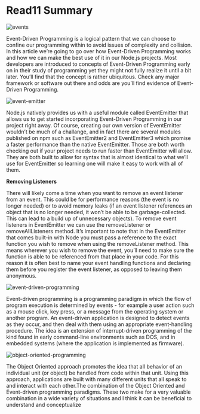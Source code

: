 # Read11 Summary

![events](https://www.tutorialspoint.com/nodejs/images/event_loop.jpg)

Event-Driven Programming is a logical pattern that we can choose to confine our programming within to avoid issues of complexity and collision. In this article we’re going to go over how Event-Driven Programming works and how we can make the best use of it in our Node.js projects. Most developers are introduced to concepts of Event-Driven Programming early on in their study of programming yet they might not fully realize it until a bit later. You’ll find that the concept is rather ubiquitous. Check any major framework or software out there and odds are you’ll find evidence of Event-Driven Programming.

![event-emitter](https://cdn-media-1.freecodecamp.org/images/plokwquvVbN4xa25kuk-QvYJ9b2ICqXWZ4Hb)

Node.js natively provides us with a useful module called EventEmitter that allows us to get started incorporating Event-Driven Programming in our project right away. Of course, creating our own version of EventEmitter wouldn’t be much of a challange, and in fact there are several modules published on npm such as EventEmitter2 and EventEmitter3 which promise a faster performance than the native EventEmitter. Those are both worth checking out if your project needs to run faster than EventEmitter will allow. They are both built to allow for syntax that is almost identical to what we’ll use for EventEmitter so learning one will make it easy to work with all of them.

**Removing Listeners**

There will likely come a time when you want to remove an event listener from an event. This could be for performance reasons (the event is no longer needed) or to avoid memory leaks (if an event listener references an object that is no longer needed, it won’t be able to be garbage-collected. This can lead to a build up of unnecessary objects). To remove event listeners in EventEmitter we can use the removeListener or removeAllListeners method. It’s important to note that in the EventEmitter that comes built-in with Node you must pass a reference to the exact function you wish to remove when using the removeListener method. This means wherever you wish to remove the event, you’ll need to make sure the function is able to be referenced from that place in your code. For this reason it is often best to name your event handling functions and declaring them before you register the event listener, as opposed to leaving them anonymous.

![event-driven-programming](https://www.technologyuk.net/computing/software-development/software-design/images/event_driven_02.gif)

Event-driven programming is a programming paradigm in which the flow of program execution is determined by events - for example a user action such as a mouse click, key press, or a message from the operating system or another program. An event-driven application is designed to detect events as they occur, and then deal with them using an appropriate event-handling procedure. The idea is an extension of interrupt-driven programming of the kind found in early command-line environments such as DOS, and in embedded systems (where the application is implemented as firmware).

![object-oriented-programming](https://miro.medium.com/max/2000/1*49bII3LtVCdF35f8Dg2Krw.png)

The Object Oriented approach promotes the idea that all behavior of an individual unit (or object) be handled from code within that unit. Using this approach, applications are built with many different units that all speak to and interact with each other.The combination of the Object Oriented and Event-driven programming paradigms. These two make for a very valuable combination in a wide variety of situations and I think it can be beneficial to understand and conceptualize